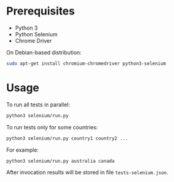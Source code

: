 # Prerequisites

- Python 3
- Python Selenium
- Chrome Driver

On Debian-based distribution:

```bash
sudo apt-get install chromium-chromedriver python3-selenium
```

# Usage

To run all tests in parallel:

```bash
python3 selenium/run.py
```

To run tests only for some countries:

```bash
python3 selenium/run.py country1 country2 ...
```

For example:

```bash
python3 selenium/run.py australia canada
```

After invocation results will be stored in file `tests-selenium.json`.
